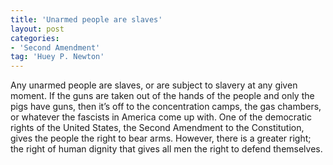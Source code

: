 ```yaml
---
title: 'Unarmed people are slaves'
layout: post
categories:
- 'Second Amendment'
tag: 'Huey P. Newton'
---
```


Any unarmed people are slaves, or are subject to slavery at any given moment. If the guns are taken out of the hands of the people and only the pigs have guns, then it’s off to the concentration camps, the gas chambers, or whatever the fascists in America come up with. One of the democratic rights of the United States, the Second Amendment to the Constitution, gives the people the right to bear arms. However, there is a greater right; the right of human dignity that gives all men the right to defend themselves.